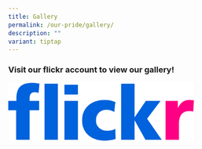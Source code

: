 ```yaml
---
title: Gallery
permalink: /our-pride/gallery/
description: ""
variant: tiptap
---
```

<h3>Visit our flickr account to view our gallery!</h3><a class="isomer-image-wrapper" href="https://www.flickr.com/photos/guangyangps/albums"><img style="width: 75%;" height="auto" width="100%" alt="" src="/images/Contact Us/966e09a41a33f89fe18f2ab227336f09.png"></a>
<p></p>